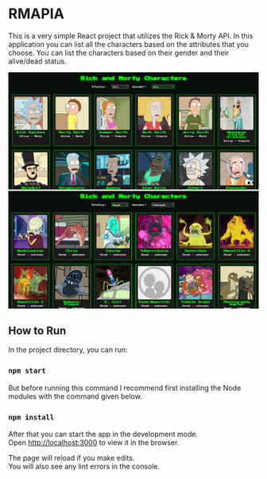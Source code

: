 # RMAPIA

This is a very simple React project that utilizes the Rick & Morty API.
In this application you can list all the characters based on the attributes that you choose. You can list the characters based on their gender and their alive/dead status.

![Main page with nothing selected](https://github.com/Schwarzemann/RMAPIA/blob/main/doc/screenshot_2.png)
![Some filtering](https://github.com/Schwarzemann/RMAPIA/blob/main/doc/screenshot_1.png)

## How to Run

In the project directory, you can run:

### `npm start`

But before running this command I recommend first installing the Node modules with the command given below.

### `npm install`

After that you can start the app in the development mode.\
Open [http://localhost:3000](http://localhost:3000) to view it in the browser.

The page will reload if you make edits.\
You will also see any lint errors in the console.
